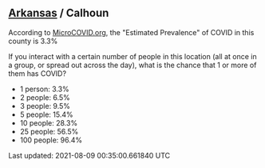 
## [Arkansas](/united-states/arkansas) / Calhoun

According to [MicroCOVID.org](http://microcovid.org),
the "Estimated Prevalence" of COVID in this county is 3.3%

If you interact with a certain number of people in this location
(all at once in a group, or spread out across the day), what is the chance that
1 or more of them has COVID?

- 1 person: 3.3%
- 2 people: 6.5%
- 3 people: 9.5%
- 5 people: 15.4%
- 10 people: 28.3%
- 25 people: 56.5%
- 100 people: 96.4%

Last updated: 2021-08-09 00:35:00.661840 UTC

